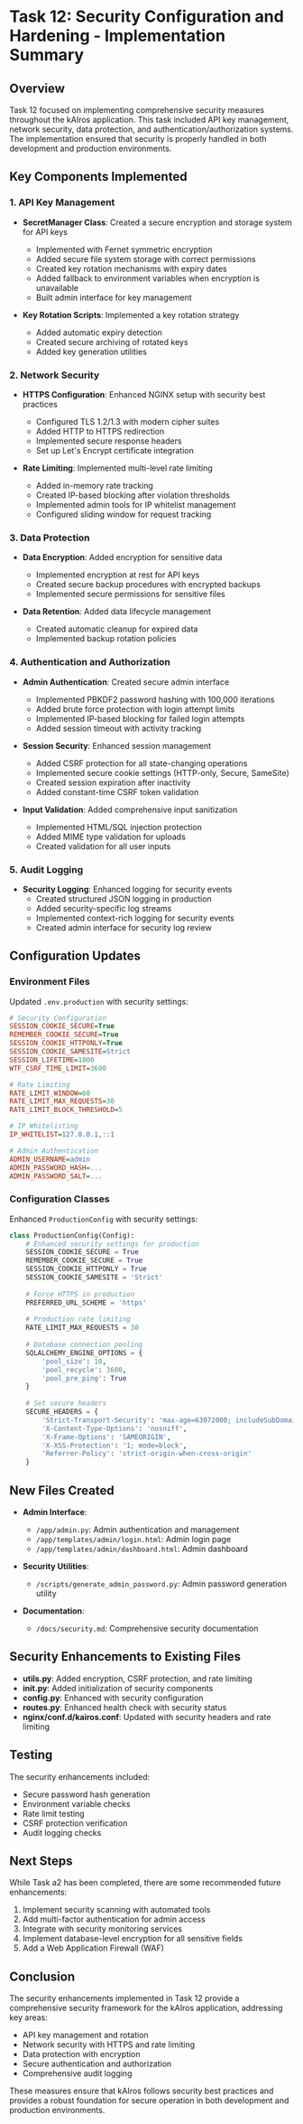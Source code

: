 # Task 12: Security Configuration and Hardening - Implementation Summary

## Overview

Task 12 focused on implementing comprehensive security measures throughout the kAIros application. This task included API key management, network security, data protection, and authentication/authorization systems. The implementation ensured that security is properly handled in both development and production environments.

## Key Components Implemented

### 1. API Key Management

- **SecretManager Class**: Created a secure encryption and storage system for API keys
  - Implemented with Fernet symmetric encryption
  - Added secure file system storage with correct permissions
  - Created key rotation mechanisms with expiry dates
  - Added fallback to environment variables when encryption is unavailable
  - Built admin interface for key management

- **Key Rotation Scripts**: Implemented a key rotation strategy
  - Added automatic expiry detection
  - Created secure archiving of rotated keys
  - Added key generation utilities

### 2. Network Security

- **HTTPS Configuration**: Enhanced NGINX setup with security best practices
  - Configured TLS 1.2/1.3 with modern cipher suites
  - Added HTTP to HTTPS redirection
  - Implemented secure response headers
  - Set up Let's Encrypt certificate integration

- **Rate Limiting**: Implemented multi-level rate limiting
  - Added in-memory rate tracking
  - Created IP-based blocking after violation thresholds
  - Implemented admin tools for IP whitelist management
  - Configured sliding window for request tracking

### 3. Data Protection

- **Data Encryption**: Added encryption for sensitive data
  - Implemented encryption at rest for API keys
  - Created secure backup procedures with encrypted backups
  - Implemented secure permissions for sensitive files

- **Data Retention**: Added data lifecycle management
  - Created automatic cleanup for expired data
  - Implemented backup rotation policies

### 4. Authentication and Authorization

- **Admin Authentication**: Created secure admin interface
  - Implemented PBKDF2 password hashing with 100,000 iterations
  - Added brute force protection with login attempt limits
  - Implemented IP-based blocking for failed login attempts
  - Added session timeout with activity tracking

- **Session Security**: Enhanced session management
  - Added CSRF protection for all state-changing operations
  - Implemented secure cookie settings (HTTP-only, Secure, SameSite)
  - Created session expiration after inactivity
  - Added constant-time CSRF token validation

- **Input Validation**: Added comprehensive input sanitization
  - Implemented HTML/SQL injection protection
  - Added MIME type validation for uploads
  - Created validation for all user inputs

### 5. Audit Logging

- **Security Logging**: Enhanced logging for security events
  - Created structured JSON logging in production
  - Added security-specific log streams
  - Implemented context-rich logging for security events
  - Created admin interface for security log review

## Configuration Updates

### Environment Files

Updated `.env.production` with security settings:
```ini
# Security Configuration
SESSION_COOKIE_SECURE=True
REMEMBER_COOKIE_SECURE=True
SESSION_COOKIE_HTTPONLY=True
SESSION_COOKIE_SAMESITE=Strict
SESSION_LIFETIME=1800
WTF_CSRF_TIME_LIMIT=3600

# Rate Limiting
RATE_LIMIT_WINDOW=60
RATE_LIMIT_MAX_REQUESTS=30
RATE_LIMIT_BLOCK_THRESHOLD=5

# IP Whitelisting
IP_WHITELIST=127.0.0.1,::1

# Admin Authentication
ADMIN_USERNAME=admin
ADMIN_PASSWORD_HASH=...
ADMIN_PASSWORD_SALT=...
```

### Configuration Classes

Enhanced `ProductionConfig` with security settings:
```python
class ProductionConfig(Config):
    # Enhanced security settings for production
    SESSION_COOKIE_SECURE = True
    REMEMBER_COOKIE_SECURE = True
    SESSION_COOKIE_HTTPONLY = True
    SESSION_COOKIE_SAMESITE = 'Strict'
    
    # Force HTTPS in production
    PREFERRED_URL_SCHEME = 'https'
    
    # Production rate limiting
    RATE_LIMIT_MAX_REQUESTS = 30
    
    # Database connection pooling
    SQLALCHEMY_ENGINE_OPTIONS = {
        'pool_size': 10,
        'pool_recycle': 3600,
        'pool_pre_ping': True
    }
    
    # Set secure headers
    SECURE_HEADERS = {
        'Strict-Transport-Security': 'max-age=63072000; includeSubDomains; preload',
        'X-Content-Type-Options': 'nosniff',
        'X-Frame-Options': 'SAMEORIGIN',
        'X-XSS-Protection': '1; mode=block',
        'Referrer-Policy': 'strict-origin-when-cross-origin'
    }
```

## New Files Created

- **Admin Interface**:
  - `/app/admin.py`: Admin authentication and management
  - `/app/templates/admin/login.html`: Admin login page
  - `/app/templates/admin/dashboard.html`: Admin dashboard

- **Security Utilities**:
  - `/scripts/generate_admin_password.py`: Admin password generation utility

- **Documentation**:
  - `/docs/security.md`: Comprehensive security documentation

## Security Enhancements to Existing Files

- **utils.py**: Added encryption, CSRF protection, and rate limiting
- **__init__.py**: Added initialization of security components
- **config.py**: Enhanced with security configuration
- **routes.py**: Enhanced health check with security status
- **nginx/conf.d/kairos.conf**: Updated with security headers and rate limiting

## Testing

The security enhancements included:
- Secure password hash generation
- Environment variable checks
- Rate limit testing
- CSRF protection verification
- Audit logging checks

## Next Steps

While Task a2 has been completed, there are some recommended future enhancements:

1. Implement security scanning with automated tools
2. Add multi-factor authentication for admin access
3. Integrate with security monitoring services
4. Implement database-level encryption for all sensitive fields
5. Add a Web Application Firewall (WAF)

## Conclusion

The security enhancements implemented in Task 12 provide a comprehensive security framework for the kAIros application, addressing key areas:

- API key management and rotation
- Network security with HTTPS and rate limiting
- Data protection with encryption
- Secure authentication and authorization
- Comprehensive audit logging

These measures ensure that kAIros follows security best practices and provides a robust foundation for secure operation in both development and production environments.
